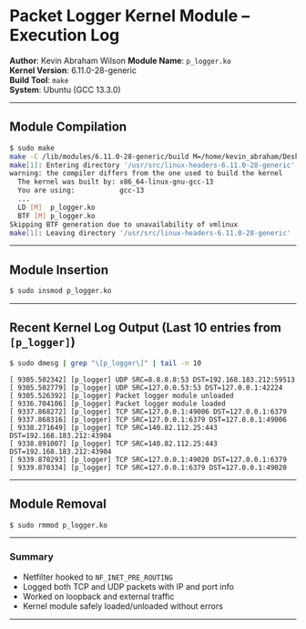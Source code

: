 #
# Packet Logger Kernel Module – Execution Log

**Author**: Kevin Abraham Wilson
**Module Name**: `p_logger.ko`  
**Kernel Version**: 6.11.0-28-generic  
**Build Tool**: `make`  
**System**: Ubuntu (GCC 13.3.0)

---

## Module Compilation

```bash
$ sudo make
make -C /lib/modules/6.11.0-28-generic/build M=/home/kevin_abraham/Desktop/Kernel_MODS/packet_logger modules
make[1]: Entering directory '/usr/src/linux-headers-6.11.0-28-generic'
warning: the compiler differs from the one used to build the kernel
  The kernel was built by: x86_64-linux-gnu-gcc-13
  You are using:           gcc-13
  ...
  LD [M]  p_logger.ko
  BTF [M] p_logger.ko
Skipping BTF generation due to unavailability of vmlinux
make[1]: Leaving directory '/usr/src/linux-headers-6.11.0-28-generic'
````

---

## Module Insertion

```bash
$ sudo insmod p_logger.ko
```

---

## Recent Kernel Log Output (Last 10 entries from `[p_logger]`)

```bash
$ sudo dmesg | grep "\[p_logger\]" | tail -n 10
```

```text
[ 9305.502342] [p_logger] UDP SRC=8.8.8.8:53 DST=192.168.183.212:59513
[ 9305.502779] [p_logger] UDP SRC=127.0.0.53:53 DST=127.0.0.1:42224
[ 9305.526392] [p_logger] Packet logger module unloaded
[ 9336.704106] [p_logger] Packet logger module loaded
[ 9337.868272] [p_logger] TCP SRC=127.0.0.1:49006 DST=127.0.0.1:6379
[ 9337.868316] [p_logger] TCP SRC=127.0.0.1:6379 DST=127.0.0.1:49006
[ 9338.271649] [p_logger] TCP SRC=140.82.112.25:443 DST=192.168.183.212:43904
[ 9338.891007] [p_logger] TCP SRC=140.82.112.25:443 DST=192.168.183.212:43904
[ 9339.870293] [p_logger] TCP SRC=127.0.0.1:49020 DST=127.0.0.1:6379
[ 9339.870334] [p_logger] TCP SRC=127.0.0.1:6379 DST=127.0.0.1:49020
```

---

## Module Removal

```bash
$ sudo rmmod p_logger.ko
```

---

### Summary

* Netfilter hooked to `NF_INET_PRE_ROUTING`
* Logged both TCP and UDP packets with IP and port info
* Worked on loopback and external traffic
* Kernel module safely loaded/unloaded without errors

---

